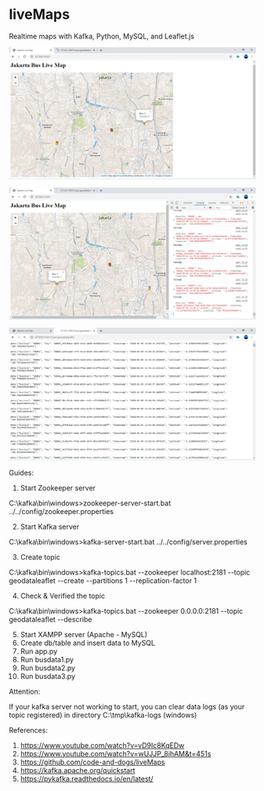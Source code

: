 # liveMaps
 Realtime maps with Kafka, Python, MySQL, and Leaflet.js
 
![alt text](https://github.com/jenizar/liveMaps/blob/master/Screenshot/Screenshot1.PNG)

![alt text](https://github.com/jenizar/liveMaps/blob/master/Screenshot/Screenshot2.PNG)

![alt text](https://github.com/jenizar/liveMaps/blob/master/Screenshot/Screenshot3.PNG)

Guides:
1. Start Zookeeper server

C:\kafka\bin\windows>zookeeper-server-start.bat ../../config/zookeeper.properties

2. Start Kafka server

C:\kafka\bin\windows>kafka-server-start.bat ../../config/server.properties

3. Create topic

C:\kafka\bin\windows>kafka-topics.bat --zookeeper localhost:2181 --topic geodataleaflet --create --partitions 1 --replication-factor 1

4. Check & Verified the topic

C:\kafka\bin\windows>kafka-topics.bat --zookeeper 0.0.0.0:2181 --topic geodataleaflet --describe

5. Start XAMPP server (Apache - MySQL)
6. Create db/table and insert data to MySQL
7. Run app.py
8. Run busdata1.py
9. Run busdata2.py
10. Run busdata3.py

Attention:

If your kafka server not working to start, you can clear data logs (as your topic registered) in directory C:\tmp\kafka-logs (windows)

References:
1. https://www.youtube.com/watch?v=vD9Ic8KqEDw
2. https://www.youtube.com/watch?v=wUJJP_8ihAM&t=451s
3. https://github.com/code-and-dogs/liveMaps
4. https://kafka.apache.org/quickstart
5. https://pykafka.readthedocs.io/en/latest/

